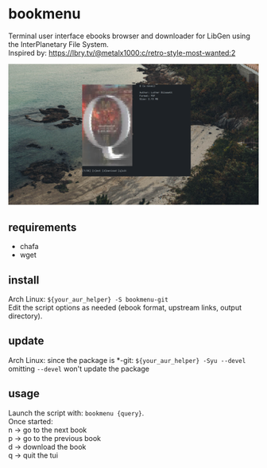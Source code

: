 # bookmenu
Terminal user interface ebooks browser and downloader for LibGen using the InterPlanetary File System.  
Inspired by: https://lbry.tv/@metalx1000:c/retro-style-most-wanted:2

![preview](preview.png)

## requirements
- chafa
- wget

## install
Arch Linux: ```${your_aur_helper} -S bookmenu-git```  
Edit the script options as needed (ebook format, upstream links, output directory).

## update
Arch Linux: since the package is *-git: ```${your_aur_helper} -Syu --devel```  
omitting ```--devel``` won't update the package

## usage
Launch the script with: ```bookmenu {query}```.  
Once started:  
n -> go to the next book  
p -> go to the previous book  
d -> download the book  
q -> quit the tui  
